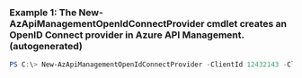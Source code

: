 ### Example 1: The New-AzApiManagementOpenIdConnectProvider cmdlet creates an OpenID Connect provider in Azure API Management. (autogenerated)
```powershell
PS C:\> New-AzApiManagementOpenIdConnectProvider -ClientId 12432143 -ClientSecret 00000000-0000-0000-0000-000000000000 -Context $apimContext -Description OpenID Connect provider description -MetadataEndpointUri https://openid.provider/configuration -Name Contoso OpenID Connect Provider -OpenIdConnectProviderId OICProvider01
```

